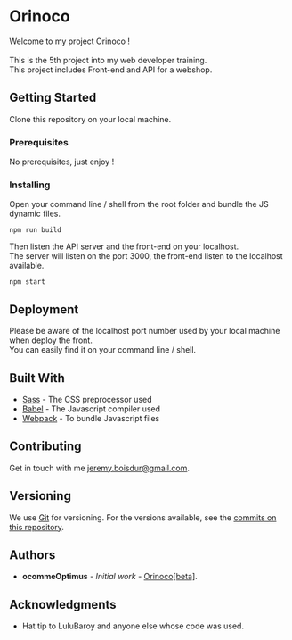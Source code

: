 # Orinoco

Welcome to my project Orinoco !<br/><br/>
This is the 5th project into my web developer training.<br/>
This project includes Front-end and API for a webshop.

## Getting Started

Clone this repository on your local machine.

### Prerequisites

No prerequisites, just enjoy !

### Installing

Open your command line / shell from the root folder and bundle the JS dynamic files.

```
npm run build
```

Then listen the API server and the front-end on your localhost.<br/>
The server will listen on the port 3000, the front-end listen to the localhost available.

```
npm start
```

## Deployment

Please be aware of the localhost port number used by your local machine when deploy the front.<br/>
You can easily find it on your command line / shell.

## Built With

* [Sass](https://sass-lang.com/) - The CSS preprocessor used
* [Babel](https://babeljs.io/) - The Javascript compiler used
* [Webpack](https://webpack.js.org/) - To bundle Javascript files

## Contributing

Get in touch with me [jeremy.boisdur@gmail.com](mailto:jeremy.boisdur@gmail.com).

## Versioning

We use [Git](https://git-scm.com/) for versioning. For the versions available, see the [commits on this repository](https://github.com/ocommeOptimus/Orinoco/commits).

## Authors

* **ocommeOptimus** - *Initial work* - [Orinoco[beta]](https://github.com/ocommeOptimus/old_orinoco).

## Acknowledgments

* Hat tip to LuluBaroy and anyone else whose code was used.
